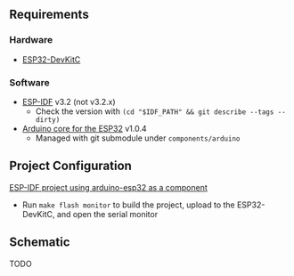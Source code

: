 ## Requirements

### Hardware

* [ESP32-DevKitC](https://www.espressif.com/en/products/hardware/esp32-devkitc/overview)

### Software

* [ESP-IDF](https://github.com/espressif/esp-idf) v3.2 (not v3.2.x)
    * Check the version with `(cd "$IDF_PATH" && git describe --tags --dirty)`
* [Arduino core for the ESP32](https://github.com/espressif/arduino-esp32) v1.0.4
    * Managed with git submodule under `components/arduino`

## Project Configuration

[ESP-IDF project using arduino-esp32 as a component](https://github.com/espressif/arduino-esp32/blob/master/docs/esp-idf_component.md)

* Run `make flash monitor` to build the project, upload to the ESP32-DevKitC, and open the serial monitor

## Schematic

TODO
